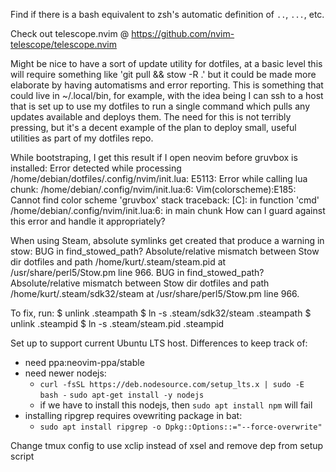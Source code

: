 Find if there is a bash equivalent to zsh's automatic definition of `..`,
`...`, etc.

Check out telescope.nvim @ https://github.com/nvim-telescope/telescope.nvim

Might be nice to have a sort of update utility for dotfiles, at a basic level
this will require something like 'git pull && stow -R .' but it could be made more
elaborate by having automatisms and error reporting. This is something that could
live in ~/.local/bin, for example, with the idea being I can ssh to a host that is
set up to use my dotfiles to run a single command which pulls any updates available
and deploys them. The need for this is not terribly pressing, but it's a decent
example of the plan to deploy small, useful utilities as part of my dotfiles
repo.

While bootstraping, I get this result if I open neovim before gruvbox is installed:
Error detected while processing /home/debian/dotfiles/.config/nvim/init.lua:
E5113: Error while calling lua chunk: /home/debian/.config/nvim/init.lua:6: Vim(colorscheme):E185: Cannot find color scheme 'gruvbox'
stack traceback:
        [C]: in function 'cmd'
        /home/debian/.config/nvim/init.lua:6: in main chunk
How can I guard against this error and handle it appropriately?

When using Steam, absolute symlinks get created that produce a warning in stow:
  BUG in find_stowed_path? Absolute/relative mismatch between Stow dir dotfiles and path /home/kurt/.steam/steam.pid at /usr/share/perl5/Stow.pm line 966.
  BUG in find_stowed_path? Absolute/relative mismatch between Stow dir dotfiles and path /home/kurt/.steam/sdk32/steam at /usr/share/perl5/Stow.pm line 966.

To fix, run:
  $ unlink .steampath
  $ ln -s .steam/sdk32/steam .steampath
  $ unlink .steampid
  $ ln -s .steam/steam.pid .steampid
  
Set up to support current Ubuntu LTS host.
Differences to keep track of:
- need ppa:neovim-ppa/stable
- need newer nodejs:
  - `curl -fsSL https://deb.nodesource.com/setup_lts.x | sudo -E bash -`
    `sudo apt-get install -y nodejs`
  - if we have to install this nodejs, then `sudo apt install npm` will fail
- installing ripgrep requires ovewriting package in bat:
  - `sudo apt install ripgrep -o Dpkg::Options::="--force-overwrite"`

Change tmux config to use xclip instead of xsel and remove dep from setup script
